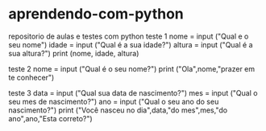 # aprendendo-com-python
repositorio de aulas e testes com python
teste 1
nome = input ("Qual e o seu nome")
idade = input ("Qual é a sua idade?")
altura = input ("Qual é a sua altura?")
print (nome, idade, altura)

teste 2
nome = input ("Qual é o seu nome?")
print  ("Ola",nome,"prazer em te conhecer")   

teste 3
data = input ("Qual  sua data de nascimento?")
mes = input ("Qual o seu mes de nascimento?")
ano = input ("Qual o seu ano do seu nascimento?")
print ("Você nasceu no dia",data,"do mes",mes,"do ano",ano,"Esta correto?")


